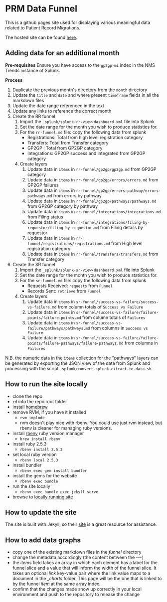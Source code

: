 # PRM Data Funnel

This is a github pages site used for displaying various meaningful data related to Patient Record Migrations.

The hosted site can be found [here](https://nhsconnect.github.io/prm-funnel/).

## Adding data for an additional month

**Pre-requisites**
Ensure you have access to the `gp2gp-mi` index in the NMS Trends instance of Splunk.  

**Process**
1. Duplicate the previous month's directory from the `month` directory
2. Update the `title` and `date` and where present `timeframe` fields in all the markdown files
3. Update the date range referenced in the text 
4. Update any links to reference the correct month
5. Create the RR funnel
   1. Import the `_splunk/splunk-rr-view-dashboard.xml` file into Splunk
   2. Set the date range for the month you wish to produce statistics for.
   3. For the `rr-funnel.md` file: copy the following data from splunk 
      * Registrations: Total from high level registration category
      * Transfers: Total from Transfer category
      * GP2GP : Total from GP2GP category
      * Integrations: GP2GP success and integrated from GP2GP category
   4. Create layers
      1. Update data in `items` in `rr-funnel/gp2gp/gp2gp.md` from GP2GP category
      2. Update data in `items` in `rr-funnel/gp2gp/errors/errors.md` from GP2GP failures
      3. Update data in `items` in `rr-funnel/gp2gp/errors-pathway/errors-pathways.md` from errors by pathway
      4. Update data in `items` in `rr-funnel/gp2gp/pathways/pathways.md` from GP2GP category by pathway
      5. Update data in `items` in `rr-funnel/integrations/integrations.md` from Filing status
      6. Update data in `items` in `rr-funnel/integrations/filing-by-requestor/filing-by-requestor.md` from Filing details by requestor
      7. Update data in `items` in `rr-funnel/registrations/registrations.md` from High level registration category
      8. Update data in `items` in `rr-funnel/transfers/transfers.md` from Transfer category
6. Create the SR funnel
   1. Import the `_splunk/splunk-sr-view-dashboard.xml` file into Splunk
   2. Set the date range for the month you wish to produce statistics for.
   3. For the `sr-funnel.md` file: copy the following data from splunk 
      * Requests Received: `requests` from `Funnel`
      * Records Sent: `retrieve` from `Funnel`
   4. Create layers
      1. Update data in `items` in `sr-funnel/success-vs-failure/success-vs-failure.md` from column totals of `Success vs Failure`
      2. Update data in `items` in `sr-funnel/success-vs-failure/failure-points/failure-points.md` from column totals of `Failures`
      3. Update data in `items` in `sr-funnel/success-vs-failure/pathways/pathways.md` from columns in `Success vs Failure`
      4. Update data in `items` in `sr-funnel/success-vs-failure/failure-points/failure-pathways/failure-pathways.md` from columns in `Failures`

N.B. the numeric data in the `items` collection for the "pathways" layers can be generated by exporting the JSON view of the data from Splunk and processing with the script `_splunk/convert-splunk-extract-to-data.sh`.

## How to run the site locally

 - clone the repo
 - `cd` into the repo root folder
 - install [homebrew](https://brew.sh)
 - remove RVM, if you have it installed
   - `rvm implode`
   - rvm doesn't play nice with rbenv. You could use just rvm instead, but rbenv is cleaner for managing ruby versions.
 - install [rbenv](https://github.com/rbenv/rbenv) ruby version manager
   - `brew install rbenv`
 - install ruby 2.5.3
   - `rbenv install 2.5.3`
 - set local ruby version
   - `rbenv local 2.5.3`
 - install bundler
   - `rbenv exec gem install bundler`
 - install the gems for the website
   - `rbenv exec bundle`
 - run the site locally
   - `rbenv exec bundle exec jekyll serve`
 - browse to [locally running site](http://127.0.0.1:4000/)

## How to update the site
The site is built with Jekyll, so their [site](https://jekyllrb.com/) is a great resource for assistance.

## How to add data graphs
 - copy one of the existing markdown files in the *funnel* directory
 - change the metadata accordingly (the content between the ---)
 - the *items* field takes an array in which each element has a label for the funnel slice and a value that will inform the width of the funnel slice. It takes an optional *link* key-value pair where the link value maps to a document in the *_charts* folder. This page will be the one that is linked to by the funnel *item* at the same array index.
 - confirm that the changes made show up correctly in your local environment and push to the repository to release the change

